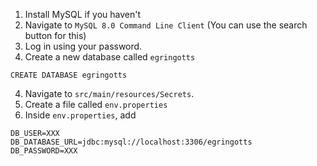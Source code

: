 1. Install MySQL if you haven't
2. Navigate to `MySQL 8.0 Command Line Client` (You can use the search button for this)
3. Log in using your password.
4. Create a new database called `egringotts`
```MYSQL
CREATE DATABASE egringotts
```
4. Navigate to `src/main/resources/Secrets`. 
5. Create a file called `env.properties`
6. Inside `env.properties`, add
```env.properties
DB_USER=XXX
DB_DATABASE_URL=jdbc:mysql://localhost:3306/egringotts
DB_PASSWORD=XXX
```